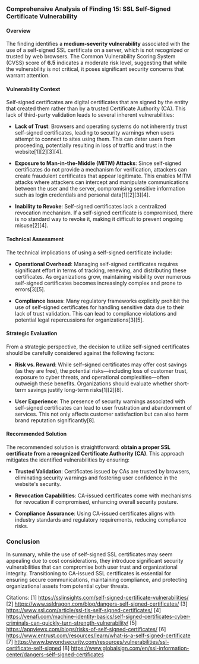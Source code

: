 ### Comprehensive Analysis of Finding 15: SSL Self-Signed Certificate Vulnerability

#### Overview
The finding identifies a **medium-severity vulnerability** associated with the use of a self-signed SSL certificate on a server, which is not recognized or trusted by web browsers. The Common Vulnerability Scoring System (CVSS) score of **6.5** indicates a moderate risk level, suggesting that while the vulnerability is not critical, it poses significant security concerns that warrant attention.

#### Vulnerability Context
Self-signed certificates are digital certificates that are signed by the entity that created them rather than by a trusted Certificate Authority (CA). This lack of third-party validation leads to several inherent vulnerabilities:

- **Lack of Trust**: Browsers and operating systems do not inherently trust self-signed certificates, leading to security warnings when users attempt to connect to sites using them. This can deter users from proceeding, potentially resulting in loss of traffic and trust in the website[1][2][3][4].

- **Exposure to Man-in-the-Middle (MITM) Attacks**: Since self-signed certificates do not provide a mechanism for verification, attackers can create fraudulent certificates that appear legitimate. This enables MITM attacks where attackers can intercept and manipulate communications between the user and the server, compromising sensitive information such as login credentials and personal data[1][2][3][4].

- **Inability to Revoke**: Self-signed certificates lack a centralized revocation mechanism. If a self-signed certificate is compromised, there is no standard way to revoke it, making it difficult to prevent ongoing misuse[2][4].

#### Technical Assessment
The technical implications of using a self-signed certificate include:

- **Operational Overhead**: Managing self-signed certificates requires significant effort in terms of tracking, renewing, and distributing these certificates. As organizations grow, maintaining visibility over numerous self-signed certificates becomes increasingly complex and prone to errors[3][5].

- **Compliance Issues**: Many regulatory frameworks explicitly prohibit the use of self-signed certificates for handling sensitive data due to their lack of trust validation. This can lead to compliance violations and potential legal repercussions for organizations[3][5].

#### Strategic Evaluation
From a strategic perspective, the decision to utilize self-signed certificates should be carefully considered against the following factors:

- **Risk vs. Reward**: While self-signed certificates may offer cost savings (as they are free), the potential risks—including loss of customer trust, exposure to cyber threats, and operational complexities—often outweigh these benefits. Organizations should evaluate whether short-term savings justify long-term risks[1][2][8].

- **User Experience**: The presence of security warnings associated with self-signed certificates can lead to user frustration and abandonment of services. This not only affects customer satisfaction but can also harm brand reputation significantly[8].

#### Recommended Solution
The recommended solution is straightforward: **obtain a proper SSL certificate from a recognized Certificate Authority (CA)**. This approach mitigates the identified vulnerabilities by ensuring:

- **Trusted Validation**: Certificates issued by CAs are trusted by browsers, eliminating security warnings and fostering user confidence in the website's security.

- **Revocation Capabilities**: CA-issued certificates come with mechanisms for revocation if compromised, enhancing overall security posture.

- **Compliance Assurance**: Using CA-issued certificates aligns with industry standards and regulatory requirements, reducing compliance risks.

### Conclusion
In summary, while the use of self-signed SSL certificates may seem appealing due to cost considerations, they introduce significant security vulnerabilities that can compromise both user trust and organizational integrity. Transitioning to CA-issued SSL certificates is essential for ensuring secure communications, maintaining compliance, and protecting organizational assets from potential cyber threats.

Citations:
[1] https://sslinsights.com/self-signed-certificate-vulnerabilities/
[2] https://www.ssldragon.com/blog/dangers-self-signed-certificates/
[3] https://www.ssl.com/article/ssl-tls-self-signed-certificates/
[4] https://venafi.com/machine-identity-basics/self-signed-certificates-cyber-criminals-can-quickly-turn-strength-vulnerability/
[5] https://appviewx.com/blogs/risks-of-self-signed-certificates/
[6] https://www.entrust.com/resources/learn/what-is-a-self-signed-certificate
[7] https://www.beyondsecurity.com/resources/vulnerabilities/ssl-certificate-self-signed
[8] https://www.globalsign.com/en/ssl-information-center/dangers-self-signed-certificates